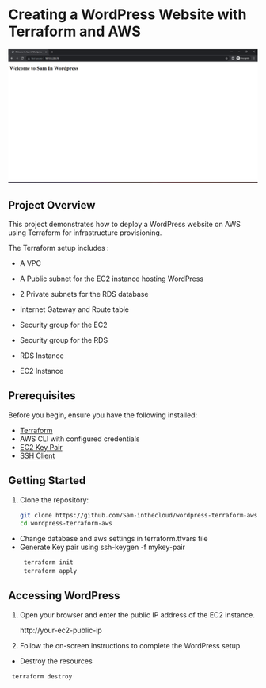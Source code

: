# Creating a WordPress Website with Terraform and AWS
![Alt Text](https://github.com/Sam-inthecloud/wordpress-terraform-aws/blob/main/WordPress.png?raw=true)


##   Project Overview

This project demonstrates how to deploy a WordPress website on AWS using Terraform for infrastructure provisioning.

The Terraform setup includes :

- A VPC 

- A Public subnet for the EC2 instance hosting WordPress

- 2 Private subnets for the RDS database

- Internet Gateway and Route table

- Security group for the EC2

- Security group for the RDS

- RDS Instance 

- EC2 Instance

## Prerequisites

Before you begin, ensure you have the following installed:

- [Terraform](https://www.terraform.io/)
- AWS CLI with configured credentials
- [EC2 Key Pair](https://docs.aws.amazon.com/AWSEC2/latest/UserGuide/ec2-key-pairs.html)
- [SSH Client](https://www.ssh.com/ssh/client/)

## Getting Started

1. Clone the repository:

   ```bash
   git clone https://github.com/Sam-inthecloud/wordpress-terraform-aws.git
   cd wordpress-terraform-aws

   
- Change database and aws settings in terraform.tfvars file
- Generate Key pair using  ssh-keygen -f mykey-pair
  ```bash
   terraform init
   terraform apply
  
## Accessing WordPress
1. Open your browser and enter the public IP address of the EC2 instance.

   http://your-ec2-public-ip

2. Follow the on-screen instructions to complete the WordPress setup.

 - Destroy the resources
  ```bash
   terraform destroy
